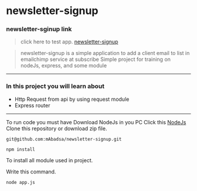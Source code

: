 # newsletter-signup

### newsletter-sginup link
>click here to test app.
[newsletter-signup](https://afternoon-fjord-61063.herokuapp.com/)


> newsletter-signup is a simple application to add a client email to list in emailchimp service  at subscribe 
Simple project for training on nodeJs, express, and some module

****
### In this project you will learn about

  * Http Request from api by using request module 
  * Express router

--------

To run code you must have Download NodeJs in you PC Click this [NodeJs](https://nodejs.org/en/ "https://nodejs.org/en/")    
Clone this repository or download zip file.    
```
git@github.com:mAbadsa/newsletter-signup.git
```

```
npm install
```
To install all module used in project.    

Write this command.    
```
node app.js
```

